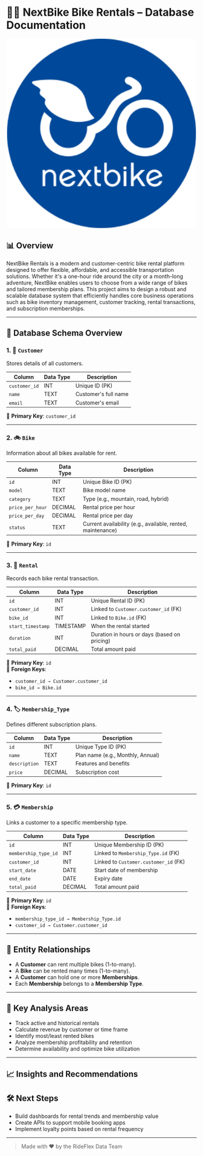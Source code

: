 # 🚴‍♂️ NextBike Bike Rentals – Database Documentation
<p align="center">
  <img src="NextBike.png" width="500px">
</p>

## 📊 Overview
NextBike Rentals is a modern and customer-centric bike rental platform designed to offer flexible, affordable, and accessible transportation solutions. Whether it's a one-hour ride around the city or a month-long adventure, NextBike enables users to choose from a wide range of bikes and tailored membership plans.
This project aims to design a robust and scalable database system that efficiently handles core business operations such as bike inventory management, customer tracking, rental transactions, and subscription memberships.

---

## 🧱 Database Schema Overview

### 1. 🧍 `Customer`
Stores details of all customers.

| Column        | Data Type | Description             |
|---------------|-----------|-------------------------|
| `customer_id` | INT       | Unique ID (PK)          |
| `name`        | TEXT      | Customer's full name    |
| `email`       | TEXT      | Customer's email        |

🔑 **Primary Key**: `customer_id`

---

### 2. 🚲 `Bike`
Information about all bikes available for rent.

| Column           | Data Type | Description                             |
|------------------|-----------|-----------------------------------------|
| `id`             | INT       | Unique Bike ID (PK)                     |
| `model`          | TEXT      | Bike model name                         |
| `category`       | TEXT      | Type (e.g., mountain, road, hybrid)     |
| `price_per_hour` | DECIMAL   | Rental price per hour                   |
| `price_per_day`  | DECIMAL   | Rental price per day                    |
| `status`         | TEXT      | Current availability (e.g., available, rented, maintenance) |

🔑 **Primary Key**: `id`

---

### 3. 📄 `Rental`
Records each bike rental transaction.

| Column           | Data Type | Description                                   |
|------------------|-----------|-----------------------------------------------|
| `id`             | INT       | Unique Rental ID (PK)                         |
| `customer_id`    | INT       | Linked to `Customer.customer_id` (FK)        |
| `bike_id`        | INT       | Linked to `Bike.id` (FK)                      |
| `start_timestamp`| TIMESTAMP | When the rental started                       |
| `duration`       | INT       | Duration in hours or days (based on pricing) |
| `total_paid`     | DECIMAL   | Total amount paid                             |

🔑 **Primary Key**: `id`  
🔗 **Foreign Keys**:  
- `customer_id → Customer.customer_id`  
- `bike_id → Bike.id`

---

### 4. 🏷️ `Membership_Type`
Defines different subscription plans.

| Column      | Data Type | Description                       |
|-------------|-----------|-----------------------------------|
| `id`        | INT       | Unique Type ID (PK)               |
| `name`      | TEXT      | Plan name (e.g., Monthly, Annual) |
| `description`| TEXT     | Features and benefits             |
| `price`     | DECIMAL   | Subscription cost                 |

🔑 **Primary Key**: `id`

---

### 5. 💳 `Membership`
Links a customer to a specific membership type.

| Column              | Data Type | Description                                |
|---------------------|-----------|--------------------------------------------|
| `id`                | INT       | Unique Membership ID (PK)                  |
| `membership_type_id`| INT       | Linked to `Membership_Type.id` (FK)        |
| `customer_id`       | INT       | Linked to `Customer.customer_id` (FK)      |
| `start_date`        | DATE      | Start date of membership                   |
| `end_date`          | DATE      | Expiry date                                |
| `total_paid`        | DECIMAL   | Total amount paid                          |

🔑 **Primary Key**: `id`  
🔗 **Foreign Keys**:  
- `membership_type_id → Membership_Type.id`  
- `customer_id → Customer.customer_id`

---

## 🔗 Entity Relationships

- A **Customer** can rent multiple bikes (1-to-many).
- A **Bike** can be rented many times (1-to-many).
- A **Customer** can hold one or more **Memberships**.
- Each **Membership** belongs to a **Membership Type**.

---

## 🧠 Key Analysis Areas

- Track active and historical rentals
- Calculate revenue by customer or time frame
- Identify most/least rented bikes
- Analyze membership profitability and retention
- Determine availability and optimize bike utilization
---

## 📈 Insights and Recommendations

## 🛠️ Next Steps

- Build dashboards for rental trends and membership value
- Create APIs to support mobile booking apps
- Implement loyalty points based on rental frequency

---

> Made with ❤️ by the RideFlex Data Team

